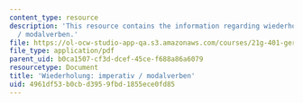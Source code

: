 ```yaml
---
content_type: resource
description: 'This resource contains the information regarding wiederholung: imperativ
  / modalverben.'
file: https://ol-ocw-studio-app-qa.s3.amazonaws.com/courses/21g-401-german-i-fall-2008/4961df53b0cbd3959fbd1855ece0fd85_MIT21G_401F08_imperativ.pdf
file_type: application/pdf
parent_uid: b0ca1507-cf3d-dcef-45ce-f688a86a6079
resourcetype: Document
title: 'Wiederholung: imperativ / modalverben'
uid: 4961df53-b0cb-d395-9fbd-1855ece0fd85
---
```

